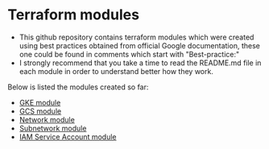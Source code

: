 # Terraform modules
- This github repository contains terraform modules which were created using best practices obtained from official Google documentation, these one could be found in comments which start with "Best-practice:"
- I strongly recommend that you take a time to read the README.md file in each module in order to understand better how they work.

Below is listed the modules created so far:
- [GKE module](https://github.com/ronaldramrod93/roka_pf_tf-modules/tree/main/modules/gke)
- [GCS module](https://github.com/ronaldramrod93/roka_pf_tf-modules/tree/main/modules/gcs)
- [Network module](https://github.com/ronaldramrod93/roka_pf_tf-modules/tree/main/modules/network)
- [Subnetwork module](https://github.com/ronaldramrod93/roka_pf_tf-modules/tree/main/modules/subnetwork)
- [IAM Service Account module](https://github.com/ronaldramrod93/roka_pf_tf-modules/tree/main/modules/service-account)

